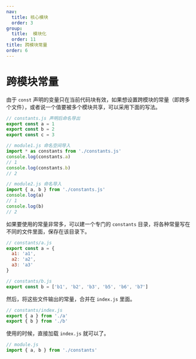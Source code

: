 ```yaml
---
nav:
  title: 核心模块
  order: 3
group:
  title:  模块化
  order: 11
title: 跨模块常量
order: 6
---
```


# 跨模块常量

由于 `const` 声明的变量只在当前代码块有效，如果想设置跨模块的常量（即跨多个文件），或者说一个值要被多个模块共享，可以采用下面的写法。

```js
// constants.js 声明后命名导出
export const a = 1
export const b = 2
export const c = 3

// module1.js 命名空间导入
import * as constants from './constants.js'
console.log(constants.a)
// 1
console.log(constants.b)
// 2

// module2.js 命名导入
import { a, b } from './constants.js'
console.log(a)
// 1
console.log(b)
// 2
```

如果要使用的常量非常多，可以建一个专门的 `constants` 目录，将各种常量写在不同的文件里面，保存在该目录下。

```js
// constants/a.js
export const a = {
  a1: 'a1',
  a2: 'a2',
  a3: 'a3'
}

// constants/b.js
export const b = ['b1', 'b2', 'b3', 'b5', 'b6', 'b7']
```

然后，将这些文件输出的常量，合并在 `index.js` 里面。

```js
// constants/index.js
export { a } from './a'
export { b } from './b'
```

使用的时候，直接加载 `index.js` 就可以了。

```js
// module.js
import { a, b } from './constants'
```
